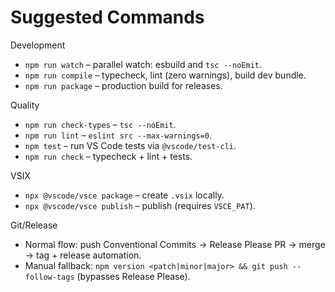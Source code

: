 # Suggested Commands

Development
- `npm run watch` – parallel watch: esbuild and `tsc --noEmit`.
- `npm run compile` – typecheck, lint (zero warnings), build dev bundle.
- `npm run package` – production build for releases.

Quality
- `npm run check-types` – `tsc --noEmit`.
- `npm run lint` – `eslint src --max-warnings=0`.
- `npm test` – run VS Code tests via `@vscode/test-cli`.
- `npm run check` – typecheck + lint + tests.

VSIX
- `npx @vscode/vsce package` – create `.vsix` locally.
- `npx @vscode/vsce publish` – publish (requires `VSCE_PAT`).

Git/Release
- Normal flow: push Conventional Commits → Release Please PR → merge → tag + release automation.
- Manual fallback: `npm version <patch|minor|major> && git push --follow-tags` (bypasses Release Please).
